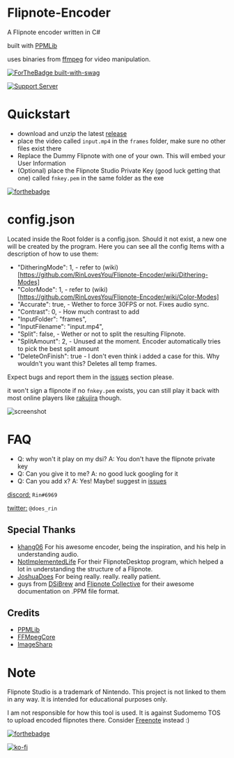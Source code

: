 # Flipnote-Encoder

A Flipnote encoder written in C#

built with [PPMLib](https://github.com/miso-xyz/PPMLib)

uses binaries from [ffmpeg](https://ffmpeg.org) for video manipulation.

[![ForTheBadge built-with-swag](http://ForTheBadge.com/images/badges/built-with-swag.svg)](https://github.com/RinLovesYou) 

[![Support Server](https://img.shields.io/discord/815244291366453259.svg?label=Support_Server&logo=Discord&colorB=7289da&style=for-the-badge)](https://discord.gg/MBM9ZeAjna)

# Quickstart
* download and unzip the latest [release](https://github.com/RinLovesYou/Flipnote-Encoder/releases) 
* place the video called `input.mp4` in the `frames` folder, make sure no other files exist there
* Replace the Dummy Flipnote with one of your own. This will embed your User Information
* (Optional) place the Flipnote Studio Private Key (good luck getting that one) called `fnkey.pem` in the same folder as the exe

[![forthebadge](https://forthebadge.com/images/badges/powered-by-energy-drinks.svg)](https://forthebadge.com)

# config.json
Located inside the Root folder is a config.json. Should it not exist, a new one will be created by the program.
Here you can see all the config Items with a description of how to use them:

  * "DitheringMode": 1, - refer to (wiki)[https://github.com/RinLovesYou/Flipnote-Encoder/wiki/Dithering-Modes]
  * "ColorMode": 1, - refer to (wiki)[https://github.com/RinLovesYou/Flipnote-Encoder/wiki/Color-Modes]
  * "Accurate": true, - Wether to force 30FPS or not. Fixes audio sync. 
  * "Contrast": 0, - How much contrast to add
  * "InputFolder": "frames",
  * "InputFilename": "input.mp4",
  * "Split": false, - Wether or not to split the resulting Flipnote.
  * "SplitAmount": 2, - Unused at the moment. Encoder automatically tries to pick the best split amount
  * "DeleteOnFinish": true - I don't even think i added a case for this. Why wouldn't you want this? Deletes all temp frames.

Expect bugs and report them in the [issues](https://github.com/RinLovesYou/Flipnote-Encoder/issues) section please.

it won't sign a flipnote if no `fnkey.pem` exists, you can still play it back with most online players like [rakujira](https://flipnote.rakujira.jp) though.

![screenshot](https://media.discordapp.net/attachments/738116823035150356/812439551930007582/unknown.png)

# FAQ
* Q: why won't it play on my dsi? A: You don't have the flipnote private key
* Q: Can you give it to me? A: no good luck googling for it
* Q: Can you add x? A: Yes! Maybe! suggest in [issues](https://github.com/RinLovesYou/Flipnote-Signer/issues)

[discord:](https://discord.gg/MBM9ZeAjna) `Rin#6969`

[twitter:](https://twitter.com/does_rin) `@does_rin`

## Special Thanks
* [khang06](https://github.com/khang06) For his awesome encoder, being the inspiration, and his help in understanding audio.
* [NotImplementedLife](https://github.com/NotImplementedLife) For their FlipnoteDesktop program, which helped a lot in understanding the structure of a Flipnote.
* [JoshuaDoes](https://github.com/joshuaDoes) For being really. really. really patient.
* guys from [DSiBrew](https://dsibrew.org/wiki/Main_Page) and [Flipnote Collective](https://github.com/Flipnote-Collective) for their awesome documentation on .PPM file format.

## Credits
* [PPMLib](https://github.com/miso-xyz/PPMLib)
* [FFMpegCore](https://github.com/rosenbjerg/FFMpegCore)
* [ImageSharp](https://github.com/SixLabors/ImageSharp)

# Note
Flipnote Studio is a trademark of Nintendo. This project is not linked to them in any way. It is intended for educational purposes only.

I am not responsible for how this tool is used. It is against Sudomemo TOS to upload encoded flipnotes there.
Consider [Freenote](https://discord.gg/jHAgKe2uJs) instead :)

[![forthebadge](https://forthebadge.com/images/badges/mom-made-pizza-rolls.svg)](https://forthebadge.com)

[![ko-fi](https://www.ko-fi.com/img/githubbutton_sm.svg)](https://ko-fi.com/K3K61YCS7)
